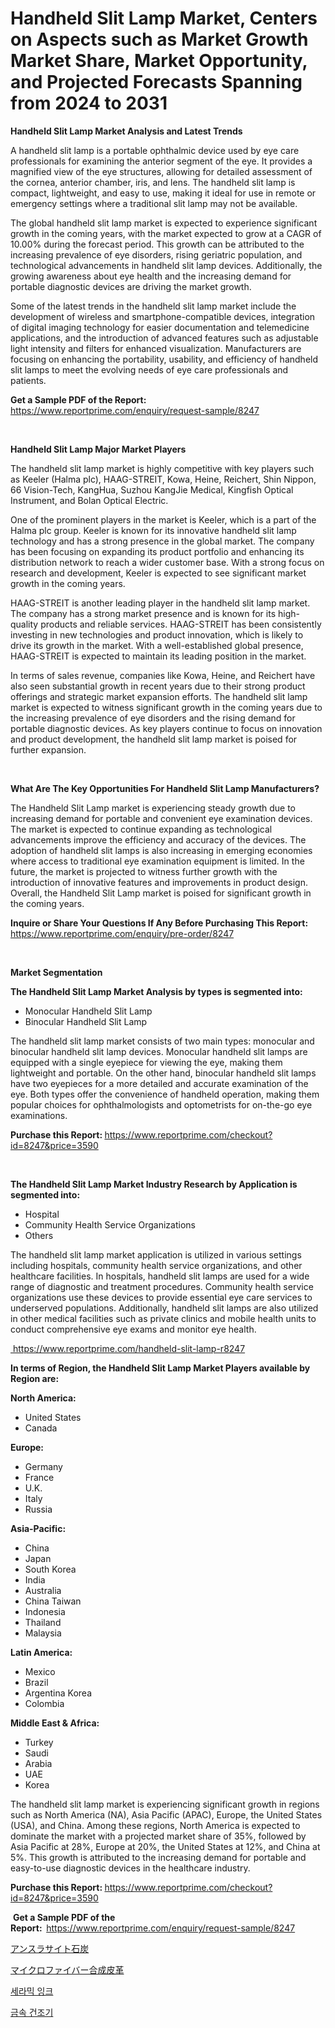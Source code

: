 <p><h1>Handheld Slit Lamp Market, Centers on Aspects such as Market Growth Market Share, Market Opportunity, and Projected Forecasts Spanning from 2024 to 2031</h1></p><p><strong>Handheld Slit Lamp Market Analysis and Latest Trends</strong></p>
<p><p>A handheld slit lamp is a portable ophthalmic device used by eye care professionals for examining the anterior segment of the eye. It provides a magnified view of the eye structures, allowing for detailed assessment of the cornea, anterior chamber, iris, and lens. The handheld slit lamp is compact, lightweight, and easy to use, making it ideal for use in remote or emergency settings where a traditional slit lamp may not be available.</p><p>The global handheld slit lamp market is expected to experience significant growth in the coming years, with the market expected to grow at a CAGR of 10.00% during the forecast period. This growth can be attributed to the increasing prevalence of eye disorders, rising geriatric population, and technological advancements in handheld slit lamp devices. Additionally, the growing awareness about eye health and the increasing demand for portable diagnostic devices are driving the market growth.</p><p>Some of the latest trends in the handheld slit lamp market include the development of wireless and smartphone-compatible devices, integration of digital imaging technology for easier documentation and telemedicine applications, and the introduction of advanced features such as adjustable light intensity and filters for enhanced visualization. Manufacturers are focusing on enhancing the portability, usability, and efficiency of handheld slit lamps to meet the evolving needs of eye care professionals and patients.</p></p>
<p><strong>Get a Sample PDF of the Report:&nbsp;</strong> <a href="https://www.reportprime.com/enquiry/request-sample/8247">https://www.reportprime.com/enquiry/request-sample/8247</a></p>
<p>&nbsp;</p>
<p><strong>Handheld Slit Lamp Major Market Players</strong></p>
<p><p>The handheld slit lamp market is highly competitive with key players such as Keeler (Halma plc), HAAG-STREIT, Kowa, Heine, Reichert, Shin Nippon, 66 Vision-Tech, KangHua, Suzhou KangJie Medical, Kingfish Optical Instrument, and Bolan Optical Electric. </p><p>One of the prominent players in the market is Keeler, which is a part of the Halma plc group. Keeler is known for its innovative handheld slit lamp technology and has a strong presence in the global market. The company has been focusing on expanding its product portfolio and enhancing its distribution network to reach a wider customer base. With a strong focus on research and development, Keeler is expected to see significant market growth in the coming years.</p><p>HAAG-STREIT is another leading player in the handheld slit lamp market. The company has a strong market presence and is known for its high-quality products and reliable services. HAAG-STREIT has been consistently investing in new technologies and product innovation, which is likely to drive its growth in the market. With a well-established global presence, HAAG-STREIT is expected to maintain its leading position in the market.</p><p>In terms of sales revenue, companies like Kowa, Heine, and Reichert have also seen substantial growth in recent years due to their strong product offerings and strategic market expansion efforts. The handheld slit lamp market is expected to witness significant growth in the coming years due to the increasing prevalence of eye disorders and the rising demand for portable diagnostic devices. As key players continue to focus on innovation and product development, the handheld slit lamp market is poised for further expansion.</p></p>
<p>&nbsp;</p>
<p><strong>What Are The Key Opportunities For Handheld Slit Lamp Manufacturers?</strong></p>
<p><p>The Handheld Slit Lamp market is experiencing steady growth due to increasing demand for portable and convenient eye examination devices. The market is expected to continue expanding as technological advancements improve the efficiency and accuracy of the devices. The adoption of handheld slit lamps is also increasing in emerging economies where access to traditional eye examination equipment is limited. In the future, the market is projected to witness further growth with the introduction of innovative features and improvements in product design. Overall, the Handheld Slit Lamp market is poised for significant growth in the coming years.</p></p>
<p><strong>Inquire or Share Your Questions If Any Before Purchasing This Report:</strong> <a href="https://www.reportprime.com/enquiry/pre-order/8247">https://www.reportprime.com/enquiry/pre-order/8247</a></p>
<p>&nbsp;</p>
<p><strong>Market Segmentation</strong></p>
<p><strong>The Handheld Slit Lamp Market Analysis by types is segmented into:</strong></p>
<p><ul><li>Monocular Handheld Slit Lamp</li><li>Binocular Handheld Slit Lamp</li></ul></p>
<p><p>The handheld slit lamp market consists of two main types: monocular and binocular handheld slit lamp devices. Monocular handheld slit lamps are equipped with a single eyepiece for viewing the eye, making them lightweight and portable. On the other hand, binocular handheld slit lamps have two eyepieces for a more detailed and accurate examination of the eye. Both types offer the convenience of handheld operation, making them popular choices for ophthalmologists and optometrists for on-the-go eye examinations.</p></p>
<p><strong>Purchase this Report:&nbsp;</strong><a href="https://www.reportprime.com/checkout?id=8247&price=3590">https://www.reportprime.com/checkout?id=8247&price=3590</a></p>
<p>&nbsp;</p>
<p><strong>The Handheld Slit Lamp Market Industry Research by Application is segmented into:</strong></p>
<p><ul><li>Hospital</li><li>Community Health Service Organizations</li><li>Others</li></ul></p>
<p><p>The handheld slit lamp market application is utilized in various settings including hospitals, community health service organizations, and other healthcare facilities. In hospitals, handheld slit lamps are used for a wide range of diagnostic and treatment procedures. Community health service organizations use these devices to provide essential eye care services to underserved populations. Additionally, handheld slit lamps are also utilized in other medical facilities such as private clinics and mobile health units to conduct comprehensive eye exams and monitor eye health.</p></p>
<p><a href="https://www.reportprime.com/handheld-slit-lamp-r8247">&nbsp;https://www.reportprime.com/handheld-slit-lamp-r8247</a></p>
<p><strong>In terms of Region, the Handheld Slit Lamp Market Players available by Region are:</strong></p>
<p>
    <p> <strong> North America: </strong>
        <ul>
            <li>United States</li>
            <li>Canada</li>
        </ul>
        </p> 
    <p> <strong> Europe: </strong>
        <ul>
            <li>Germany</li>
            <li>France</li>
            <li>U.K.</li>
            <li>Italy</li>
            <li>Russia</li>
        </ul>
        </p> 
    <p> <strong> Asia-Pacific: </strong>
        <ul>
            <li>China</li>
            <li>Japan</li>
            <li>South Korea</li>
            <li>India</li>
            <li>Australia</li>
            <li>China Taiwan</li>
            <li>Indonesia</li>
            <li>Thailand</li>
            <li>Malaysia</li>
        </ul>
        </p> 
    <p> <strong> Latin America: </strong>
        <ul>
            <li>Mexico</li>
            <li>Brazil</li>
            <li>Argentina Korea</li>
            <li>Colombia</li>
        </ul>
        </p> 
    <p> <strong> Middle East & Africa: </strong>
        <ul>
            <li>Turkey</li>
            <li>Saudi</li>
            <li>Arabia</li>
            <li>UAE</li>
            <li>Korea</li>
        </ul>
    </p>
    </p>
<p><p>The handheld slit lamp market is experiencing significant growth in regions such as North America (NA), Asia Pacific (APAC), Europe, the United States (USA), and China. Among these regions, North America is expected to dominate the market with a projected market share of 35%, followed by Asia Pacific at 28%, Europe at 20%, the United States at 12%, and China at 5%. This growth is attributed to the increasing demand for portable and easy-to-use diagnostic devices in the healthcare industry.</p></p>
<p><strong>Purchase this Report: </strong><a href="https://www.reportprime.com/checkout?id=8247&price=3590">https://www.reportprime.com/checkout?id=8247&price=3590</a></p>
<p>&nbsp;<strong>Get a Sample PDF of the Report:&nbsp;&nbsp;</strong><a href="https://www.reportprime.com/enquiry/request-sample/8247">https://www.reportprime.com/enquiry/request-sample/8247</a></p>
<p><strong></strong></p>
<p><p><a href="https://medium.com/@edwards13jessica/%E7%84%A1%E7%85%99%E7%82%AD%E5%B8%82%E5%A0%B4%E3%83%AC%E3%83%9D%E3%83%BC%E3%83%88%E3%81%AF-%E3%81%93%E3%81%AE%E5%B8%82%E5%A0%B4%E3%81%AE%E6%9C%80%E6%96%B0%E3%83%88%E3%83%AC%E3%83%B3%E3%83%89%E3%81%A8%E6%88%90%E9%95%B7%E6%A9%9F%E4%BC%9A%E3%82%92%E6%98%8E%E3%82%89%E3%81%8B%E3%81%AB%E3%81%97%E3%81%A6%E3%81%84%E3%81%BE%E3%81%99-bb37e75fe64f">アンスラサイト石炭</a></p><p><a href="https://medium.com/@brendancole1992/%E5%90%88%E6%88%90%E3%83%9E%E3%82%A4%E3%82%AF%E3%83%AD%E3%83%95%E3%82%A1%E3%82%A4%E3%83%90%E3%83%BC%E3%83%AC%E3%82%B6%E3%83%BC%E5%B8%82%E5%A0%B4%E3%81%AF-2031%E5%B9%B4%E3%81%BE%E3%81%A7%E3%81%AE%E5%B8%82%E5%A0%B4%E3%82%B7%E3%82%A7%E3%82%A2-%E8%A6%8F%E6%A8%A1-%E4%BA%88%E6%B8%AC%E3%81%AB%E7%84%A6%E7%82%B9%E3%82%92%E5%BD%93%E3%81%A6%E3%81%A6%E3%81%84%E3%81%BE%E3%81%99-e56d5e4e06a2">マイクロファイバー合成皮革</a></p><p><a href="https://medium.com/@bruiser75687/%EC%84%B8%EB%9D%BC%EB%AF%B9-%EC%9E%89%ED%81%AC-%EC%8B%9C%EC%9E%A5-%EA%B7%9C%EB%AA%A8-%EB%B0%8F-%EC%8B%9C%EC%9E%A5-%EB%8F%99%ED%96%A5-%EC%99%84%EB%B2%BD%ED%95%9C-%EC%82%B0%EC%97%85-%EA%B0%9C%EC%9A%94-2024%EB%85%84%EB%B6%80%ED%84%B0-2031%EB%85%84-6d15240c8697">세라믹 잉크</a></p><p><a href="https://medium.com/@fabiancobuc20222022/%EA%B8%88%EC%86%8D-%EA%B1%B4%EC%A1%B0%EA%B8%B0-%EC%8B%9C%EC%9E%A5-%EC%9C%A0%ED%98%95-%EC%9D%91%EC%9A%A9-%EB%B0%8F-%EC%A7%80%EB%A6%AC%EC%97%90-%EB%8C%80%ED%95%9C-%ED%8F%AC%EA%B4%84%EC%A0%81-%ED%8F%89%EA%B0%80-7a3c9da1f483">금속 건조기</a></p></p>